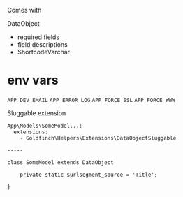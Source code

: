 Comes with

DataObject
- required fields
- field descriptions
- ShortcodeVarchar

# env vars
`APP_DEV_EMAIL`
`APP_ERROR_LOG`
`APP_FORCE_SSL`
`APP_FORCE_WWW`

Sluggable extension

```
App\Models\SomeModel...:
  extensions:
    - Goldfinch\Helpers\Extensions\DataObjectSluggable

-----

class SomeModel extends DataObject

    private static $urlsegment_source = 'Title';

}
```
